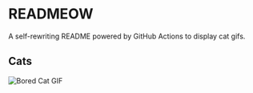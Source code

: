 # READMEOW

A self-rewriting README powered by GitHub Actions to display cat gifs.

## Cats

![Bored Cat GIF](https://media3.giphy.com/media/v1.Y2lkPTlhY2QwMmRheGxvbTBlMm50Yms2ajVnejAzeWF6OGNrNzQ3OHIxbGI3Yml0eTh2NyZlcD12MV9naWZzX3NlYXJjaCZjdD1n/mlvseq9yvZhba/200.gif)
